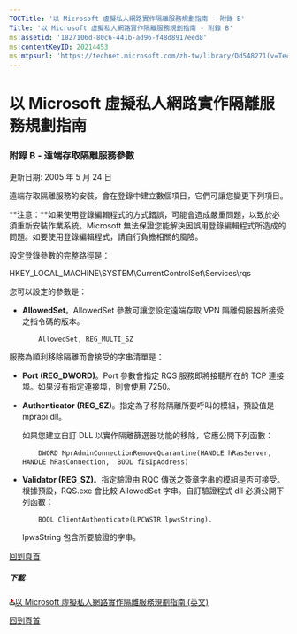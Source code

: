 ```yaml
---
TOCTitle: '以 Microsoft 虛擬私人網路實作隔離服務規劃指南 - 附錄 B'
Title: '以 Microsoft 虛擬私人網路實作隔離服務規劃指南 - 附錄 B'
ms:assetid: '1827106d-80c6-441b-ad96-f48d8917eed8'
ms:contentKeyID: 20214453
ms:mtpsurl: 'https://technet.microsoft.com/zh-tw/library/Dd548271(v=TechNet.10)'
---
```


以 Microsoft 虛擬私人網路實作隔離服務規劃指南
=============================================

### 附錄 B - 遠端存取隔離服務參數

更新日期: 2005 年 5 月 24 日

遠端存取隔離服務的安裝，會在登錄中建立數個項目，它們可讓您變更下列項目。

**注意：**如果使用登錄編輯程式的方式錯誤，可能會造成嚴重問題，以致於必須重新安裝作業系統。Microsoft 無法保證您能解決因誤用登錄編輯程式所造成的問題。如要使用登錄編輯程式，請自行負擔相關的風險。

設定登錄參數的完整路徑是：

HKEY\_LOCAL\_MACHINE\\SYSTEM\\CurrentControlSet\\Services\\rqs

您可以設定的參數是：

-   **AllowedSet**。AllowedSet 參數可讓您設定遠端存取 VPN 隔離伺服器所接受之指令碼的版本。

    ```
        AllowedSet, REG_MULTI_SZ
    ```

服務為順利移除隔離而會接受的字串清單是：

-   **Port (REG\_DWORD)**。Port 參數會指定 RQS 服務即將接聽所在的 TCP 連接埠。如果沒有指定連接埠，則會使用 7250。

-   **Authenticator (REG\_SZ)**。指定為了移除隔離所要呼叫的模組，預設值是 mprapi.dll。

    如果您建立自訂 DLL 以實作隔離篩選器功能的移除，它應公開下列函數：

    ```
        DWORD MprAdminConnectionRemoveQuarantine(HANDLE hRasServer,  HANDLE hRasConnection,  BOOL fIsIpAddress)
    ```

-   **Validator (REG\_SZ)**。指定驗證由 RQC 傳送之簽章字串的模組是否可接受。根據預設，RQS.exe 會比較 AllowedSet 字串。自訂驗證程式 dll 必須公開下列函數：

    ```
        BOOL ClientAuthenticate(LPCWSTR lpwsString).
    ```

    lpwsString 包含所要驗證的字串。

[](#mainsection)[回到頁首](#mainsection)

##### 下載

[![](images/Dd548271.icon_exe(zh-tw,TechNet.10).gif)](http://go.microsoft.com/fwlink/?linkid=41308)[以 Microsoft 虛擬私人網路實作隔離服務規劃指南 (英文)](http://go.microsoft.com/fwlink/?linkid=41308)

[](#mainsection)[回到頁首](#mainsection)
